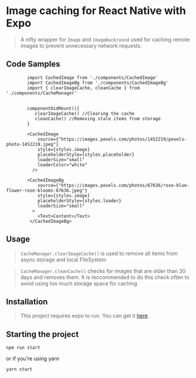 # Image caching for React Native with Expo

> A  nifty wrapper for `Image` and `ImageBackround` used for caching remote images to prevent unnecessary network requests.

## Code Samples



```
        import CachedImage from './components/CachedImage'
        import CachedImageBg from './components/CachedImageBg'
        import { clearImageCache, cleanCache } from './components/CacheManager'
        
        
        componentDidMount(){
           clearImageCache() //Clearing the cache
           cleanCache() //Removing stale items from storage
        }

        <CachedImage
            source={"https://images.pexels.com/photos/1452219/pexels-photo-1452219.jpeg"}
            style={styles.image}
            placeholderStyle={styles.placeholder}
            loaderSize="small"
            loaderColor="white"
          />

        <CachedImageBg
            source={"https://images.pexels.com/photos/67636/rose-blue-flower-rose-blooms-67636.jpeg"}
            style={styles.image}
            placeholderStyle={styles.loader}
            loaderSize="small"
          >
            <Text>Content</Text>
         </CachedImageBg>
```

## Usage

> `CacheManager.clearImageCache()` is used to remove all items from async storage and local FileSystem

> `CacheManager.cleanCache()` checks for images that are older than 30 days and removes them. It is reccommended to do this check often to avoid using too much storage space for caching

## Installation

>This project requires expo to run. You can get it [here](https://docs.expo.io/versions/latest/introduction/installation).

## Starting the project


`npm run start`

or if you're using yarn

`yarn start`
